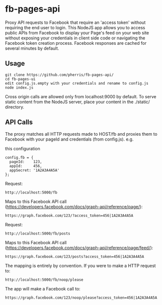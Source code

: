 fb-pages-api
============

Proxy API requests to Facebook that require an 'access token' without requiring the end user to login. This NodeJS app allows you to access public APIs from Facebook to display your Page's feed on your web site without exposing your credentials in client side code or navigating the Facebook token creation process. Facebook responses are cached for several minutes by default.

Usage
------------------
````
git clone https://github.com/pherris/fb-pages-api/
cd fb-pages-ui
edit config.js.empty with your credentials and rename to config.js
node index.js
````
Cross origin calls are allowed only from localhost:9000 by default. To serve static content from the NodeJS server, place your content in the ./static/ directory.

API Calls
------------------
The proxy matches all HTTP requests made to HOST/fb and proxies them to Facebook with your pageId and credentials (from config.js). e.g.

this configuration
````
config.fb = {
  pageId:    123,
  appId:     456,
  appSecret: '1A2A3A4A5A'
};
````

Request: 
````
http://localhost:5000/fb
````

Maps to this Facebook API call (https://developers.facebook.com/docs/graph-api/reference/page/):
````
https://graph.facebook.com/123/?access_token=456|1A2A3A4A5A
````

Request: 
````
http://localhost:5000/fb/posts
````

Maps to this Facebook API call (https://developers.facebook.com/docs/graph-api/reference/page/feed/):
````
https://graph.facebook.com/123/posts?access_token=456|1A2A3A4A5A
````

The mapping is entirely by convention. If you were to make a HTTP request to:
````
http://localhost:5000/fb/noop/please
````

The app will make a Facebook call to:
````
https://graph.facebook.com/123/noop/please?access_token=456|1A2A3A4A5A
````
